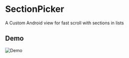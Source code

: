 # SectionPicker
A Custom Android view for fast scroll with sections in lists

## Demo

![Demo](/art/demo.gif?raw=true)
